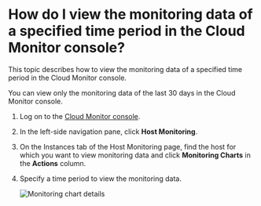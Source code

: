 # How do I view the monitoring data of a specified time period in the Cloud Monitor console?

This topic describes how to view the monitoring data of a specified time period in the Cloud Monitor console.

You can view only the monitoring data of the last 30 days in the Cloud Monitor console.

1.  Log on to the [Cloud Monitor console](https://cms-intl.console.aliyun.com).

2.  In the left-side navigation pane, click **Host Monitoring**.

3.  On the Instances tab of the Host Monitoring page, find the host for which you want to view monitoring data and click **Monitoring Charts** in the **Actions** column.

4.  Specify a time period to view the monitoring data.

    ![Monitoring chart details](https://static-aliyun-doc.oss-accelerate.aliyuncs.com/assets/img/en-US/0840978061/p13995.png)


